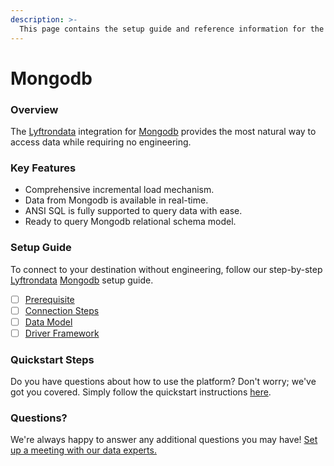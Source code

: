 ```yaml
---
description: >-
  This page contains the setup guide and reference information for the Mongodb source connector.
---
```


# Mongodb

### Overview

The [Lyftrondata](https://www.lyftrondata.com/) integration for [Mongodb](None) provides the most natural way to access data while requiring no engineering.

### Key Features

* Comprehensive incremental load mechanism.
* Data from Mongodb is available in real-time.&#x20;
* ANSI SQL is fully supported to query data with ease.
* Ready to query Mongodb relational schema model.

### Setup Guide

To connect to your destination without engineering, follow our step-by-step [Lyftrondata](https://www.lyftrondata.com/)  [Mongodb](None) setup guide.

* [ ] [Prerequisite](prerequisite.md)
* [ ] [Connection Steps](connection-steps.md)
* [ ] [Data Model](data-model/erd.md)
* [ ] [Driver Framework](driver-framework/)

### Quickstart Steps

Do you have questions about how to use the platform? Don't worry; we've got you covered. Simply follow the quickstart instructions [here](../README.md).

### Questions? <a href="#questions" id="questions"></a>

We're always happy to answer any additional questions you may have! [Set up a meeting with our data experts.](https://www.lyftrondata.com/book-a-meeting/)

